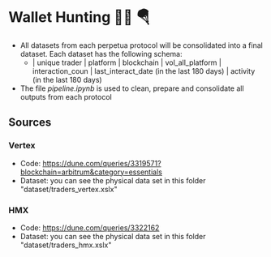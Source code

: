 # Wallet Hunting 🕵🏻 🪂 

* All datasets from each perpetua protocol will be consolidated into a final dataset. Each dataset has the following schema:
    - | unique trader | platform | blockchain | vol_all_platform | interaction_coun | last_interact_date (in the last 180 days) | activity (in the last 180 days)
* The file *pipeline.ipynb* is used to clean, prepare and consolidate all outputs from each protocol

## Sources
### Vertex
* Code: https://dune.com/queries/3319571?blockchain=arbitrum&category=essentials
* Dataset: you can see the physical data set in this folder "dataset/traders_vertex.xslx"

### HMX
* Code: https://dune.com/queries/3322162
* Dataset: you can see the physical data set in this folder "dataset/traders_hmx.xslx"

